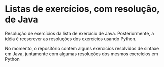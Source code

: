 # Listas de exercícios, com resolução, de Java
Resolução de exercícios da lista de exercício de Java. Posteriormente, a idéia é reescrever as resoluções dos exercícios usando Python.

No momento, o repositório contém alguns exercícios resolvidos de sintaxe em Java, juntamente com algumas resoluções dos mesmos exercícios em Python
